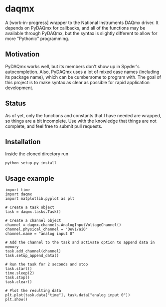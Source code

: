 daqmx
=====

A [work-in-progress] wrapper to the National Instruments DAQmx driver. It
depends on PyDAQmx for callbacks, and all of the functions may be available
through PyDAQmx, but the syntax is slightly different to allow for more
"Pythonic" programming.

## Motivation

PyDAQmx works well, but its members don't show up in Spyder's autocompletion.
Also, PyDAQmx uses a lot of mixed case names (including its package name),
which can be cumbersome to program with. The goal of this project is to make
syntax as clear as possible for rapid application development.

## Status

As of yet, only the functions and constants that I have needed are wrapped, so
things are a bit incomplete. Use with the knowledge that things are not
complete, and feel free to submit pull requests. 

## Installation

Inside the cloned directory run
```
python setup.py install
```

## Usage example

```
import time
import daqmx
import matplotlib.pyplot as plt

# Create a task object
task = daqmx.tasks.Task()

# Create a channel object
channel = daqmx.channels.AnalogInputVoltageChannel()
channel.physical_channel = "Dev1/ai0"
channel.name = "analog input 0"

# Add the channel to the task and activate option to append data in memory
task.add_channel(channel)
task.setup_append_data()

# Run the task for 2 seconds and stop
task.start()
time.sleep(2)
task.stop()
task.clear()

# Plot the resulting data
plt.plot(task.data["time"], task.data["analog input 0"])
plt.show()

```

